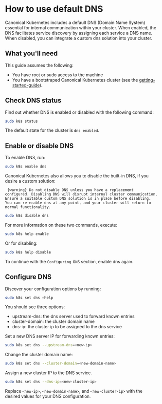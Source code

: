 # How to use default DNS

Canonical Kubernetes includes a default DNS (Domain Name System) essential for internal communication within your cluster. 
When enabled, the DNS facilitates service discovery by assigning each service a DNS name. When disabled, you can integrate a custom dns solution into your cluster.


## What you'll need

This guide assumes the following:

- You have root or sudo access to the machine
- You have a bootstraped Canonical Kubernetes cluster (see the [getting-started-guide]).

## Check DNS status

Find out whether DNS is enabled or disabled with the following command:

```bash
sudo k8s status
```

The default state for the cluster is `dns enabled`.

## Enable or disable DNS
To enable DNS, run:

```bash
sudo k8s enable dns
```
Canonical Kubernetes also allows you to disable the built-in DNS, 
if you desire a custom solution:

``` {warning} Do not disable DNS unless you have a replacement configured. Disabling DNS will disrupt internal cluster communication. Ensure a suitable custom DNS solution is in place before disabling. You can re-enable dns at any point, and your cluster will return to normal functionality.```

```bash
sudo k8s disable dns
```

For more information on these two commands, execute:

```bash
sudo k8s help enable
```

Or for disabling:

```bash
sudo k8s help disable
```
To continue with the `Configuring DNS` section, enable dns again.

## Configure DNS
Discover your configuration options by running:
```bash
sudo k8s set dns –help
```
You should see three options:
- upstream-dns: the dns server used to forward known entries
- cluster-domain: the cluster domain name
- dns-ip: the cluster ip to be assigned to the dns service

Set a new DNS server IP for forwarding known entries:
```bash
sudo k8s set dns --upstream-dns=<new-ip>
```
Change the cluster domain name:
```bash
sudo k8s set dns --cluster-domain=<new-domain-name>
```
Assign a new cluster IP to the DNS service.
```bash
sudo k8s set dns --dns-ip=<new-cluster-ip>
```
Replace `<new-ip>`, `<new-domain-name>`, and `<new-cluster-ip>` with the desired values for your DNS configuration.


<!-- LINKS -->

[getting-started-guide]: ../../../tutorial/getting-started

